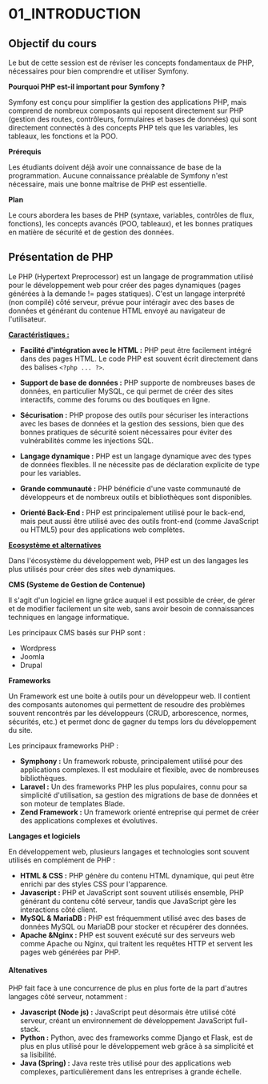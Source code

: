 # 01_INTRODUCTION

## Objectif du cours

Le but de cette session est de réviser les concepts fondamentaux de PHP, nécessaires pour bien comprendre et utiliser Symfony.

**Pourquoi PHP est-il important pour Symfony ?**

Symfony est conçu pour simplifier la gestion des applications PHP, mais comprend de nombreux composants qui reposent directement sur PHP (gestion des routes, contrôleurs, formulaires et bases de données) qui sont directement connectés à des concepts PHP tels que les variables, les tableaux, les fonctions et la POO.

**Prérequis**

Les étudiants doivent déjà avoir une connaissance de base de la programmation. Aucune connaissance préalable de Symfony n'est nécessaire, mais une bonne maîtrise de PHP est essentielle.

**Plan**

Le cours abordera les bases de PHP (syntaxe, variables, contrôles de flux, fonctions), les concepts avancés (POO, tableaux), et les bonnes pratiques en matière de sécurité et de gestion des données.

## Présentation de PHP

Le PHP (Hypertext Preprocessor) est un langage de programmation utilisé pour le développement web pour créer des pages dynamiques (pages générées à la demande != pages statiques). C'est un langage interprété (non compilé) côté serveur, prévue pour intéragir avec des bases de données et générant du contenue HTML envoyé au navigateur de l'utilisateur.

<ins>**Caractéristiques :**</ins>

- **Facilité d'intégration avec le HTML :**
  PHP peut être facilement intégré dans des pages HTML. Le code PHP est souvent écrit directement dans des balises `<?php ... ?>`.

- **Support de base de données :**
  PHP supporte de nombreuses bases de données, en particulier MySQL, ce qui permet de créer des sites interactifs, comme des forums ou des boutiques en ligne.

- **Sécurisation :**
  PHP propose des outils pour sécuriser les interactions avec les bases de données et la gestion des sessions, bien que des bonnes pratiques de sécurité soient nécessaires pour éviter des vulnérabilités comme les injections SQL.

- **Langage dynamique :**
  PHP est un langage dynamique avec des types de données flexibles. Il ne nécessite pas de déclaration explicite de type pour les variables.

- **Grande communauté :**
  PHP bénéficie d'une vaste communauté de développeurs et de nombreux outils et bibliothèques sont disponibles.

- **Orienté Back-End :**
  PHP est principalement utilisé pour le back-end, mais peut aussi être utilisé avec des outils front-end (comme JavaScript ou HTML5) pour des applications web complètes.

<ins>**Ecosystème et alternatives**</ins>

Dans l'écosystème du développement web, PHP est un des langages les plus utilisés pour créer des sites web dynamiques.

**CMS (Systeme de Gestion de Contenue)**

Il s'agit d'un logiciel en ligne grâce auquel il est possible de créer, de gérer et de modifier facilement un site web, sans avoir besoin de connaissances techniques en langage informatique.

Les principaux CMS basés sur PHP sont :

- Wordpress
- Joomla
- Drupal

**Frameworks**

Un Framework est une boite à outils pour un développeur web. Il contient des composants autonomes qui permettent de resoudre des problèmes souvent rencontrés par les développeurs (CRUD, arborescence, normes, sécurités, etc.) et permet donc de gagner du temps lors du développement du site.

Les principaux frameworks PHP :

- **Symphony :**
  Un framework robuste, principalement utilisé pour des applications complexes. Il est modulaire et flexible, avec de nombreuses bibliothèques.
- **Laravel :**
  Un des frameworks PHP les plus populaires, connu pour sa simplicité d'utilisation, sa gestion des migrations de base de données et son moteur de templates Blade.
- **Zend Framework :**
  Un framework orienté entreprise qui permet de créer des applications complexes et évolutives.

**Langages et logiciels**

En développement web, plusieurs langages et technologies sont souvent utilisés en complément de PHP :

- **HTML & CSS :**
  PHP génère du contenu HTML dynamique, qui peut être enrichi par des styles CSS pour l'apparence.
- **Javascript :**
  PHP et JavaScript sont souvent utilisés ensemble, PHP générant du contenu côté serveur, tandis que JavaScript gère les interactions côté client.
- **MySQL & MariaDB :**
  PHP est fréquemment utilisé avec des bases de données MySQL ou MariaDB pour stocker et récupérer des données.
- **Apache &Nginx :**
  PHP est souvent exécuté sur des serveurs web comme Apache ou Nginx, qui traitent les requêtes HTTP et servent les pages web générées par PHP.

#### Altenatives

PHP fait face à une concurrence de plus en plus forte de la part d'autres langages côté serveur, notamment :

- **Javascript (Node js) :**
  JavaScript peut désormais être utilisé côté serveur, créant un environnement de développement JavaScript full-stack.
- **Python :**
  Python, avec des frameworks comme Django et Flask, est de plus en plus utilisé pour le développement web grâce à sa simplicité et sa lisibilité.
- **Java (Spring) :**
  Java reste très utilisé pour des applications web complexes, particulièrement dans les entreprises à grande échelle.
